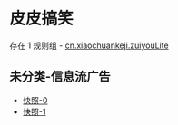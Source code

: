 # 皮皮搞笑

存在 1 规则组 - [cn.xiaochuankeji.zuiyouLite](/src/apps/cn.xiaochuankeji.zuiyouLite.ts)

## 未分类-信息流广告

- [快照-0](https://i.gkd.li/i/13387116)
- [快照-1](https://i.gkd.li/i/13387155)
